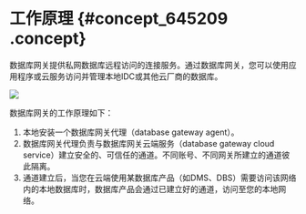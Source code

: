 # 工作原理 {#concept_645209 .concept}

数据库网关提供私网数据库远程访问的连接服务。通过数据库网关，您可以使用应用程序或云服务访问并管理本地IDC或其他云厂商的数据库。

![](http://static-aliyun-doc.oss-cn-hangzhou.aliyuncs.com/assets/img/519060/156885858461034_zh-CN.png)

数据库网关的工作原理如下：

1.  本地安装一个数据库网关代理（database gateway agent）。
2.  数据库网关代理负责与数据库网关云端服务（database gateway cloud service）建立安全的、可信任的通道。不同账号、不同网关所建立的通道彼此隔离。
3.  通道建立后，当您在云端使用某数据库产品（如DMS、DBS）需要访问该网络内的本地数据库时，数据库产品会通过已建立好的通道，访问至您的本地网络。

